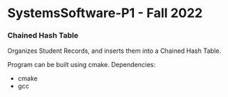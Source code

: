 # SystemsSoftware-P1 - Fall 2022

### Chained Hash Table

Organizes Student Records, and inserts them into a Chained Hash Table. 

Program can be built using cmake.
Dependencies:

 - cmake
 - gcc
